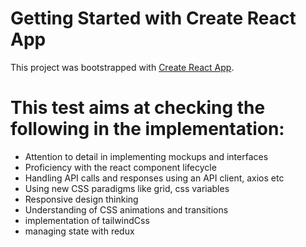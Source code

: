 # Getting Started with Create React App

This project was bootstrapped with [Create React App](https://github.com/facebook/create-react-app).

# This test aims at checking the following in the implementation:

- Attention to detail in implementing mockups and interfaces
- Proficiency with the react component lifecycle
- Handling API calls and responses using an API client, axios etc
- Using new CSS paradigms like grid, css variables
- Responsive design thinking
- Understanding of CSS animations and transitions
- implementation of tailwindCss
- managing state with redux
